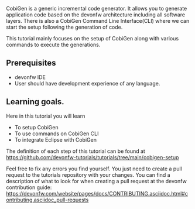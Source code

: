 CobiGen is a generic incremental code generator. It allows you to generate application code based on the devonfw architecture including all software layers. 
There is also a CobiGen Command Line Interface(CLI) where we can start the setup following the generation of code. 

This tutorial mainly focuses on the setup of CobiGen along with various commands to execute the generations.
## Prerequisites
* devonfw IDE
* User should have development experience of any language.

## Learning goals.
Here in this tutorial you will learn 
* To setup CobiGen 
* To use commands on CobiGen CLI  
* To integrate Eclipse with CobiGen



The definition of each step of this tutorial can be found at https://github.com/devonfw-tutorials/tutorials/tree/main/cobigen-setup

Feel free to fix any errors you find yourself. You just need to create a pull request to the tutorials repository with your changes.
You can find a description of what to look for when creating a pull request at the devonfw contribution guide: https://devonfw.com/website/pages/docs/CONTRIBUTING.asciidoc.html#contributing.asciidoc_pull-requests

